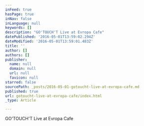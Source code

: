```yaml
---
inFeed: true
hasPage: true
inNav: false
inLanguage: null
keywords: []
description: "GO'TOUCH'T Live at Evropa Cafe"
datePublished: '2016-05-01T13:59:02.294Z'
dateModified: '2016-05-01T13:59:01.483Z'
title: ''
author: []
authors: []
publisher:
  name: null
  domain: null
  url: null
  favicon: null
starred: false
sourcePath: _posts/2016-05-01-gotoucht-live-at-evropa-cafe.md
published: true
url: gotoucht-live-at-evropa-cafe/index.html
_type: Article

---
```

GO'TOUCH'T Live at Evropa Cafe